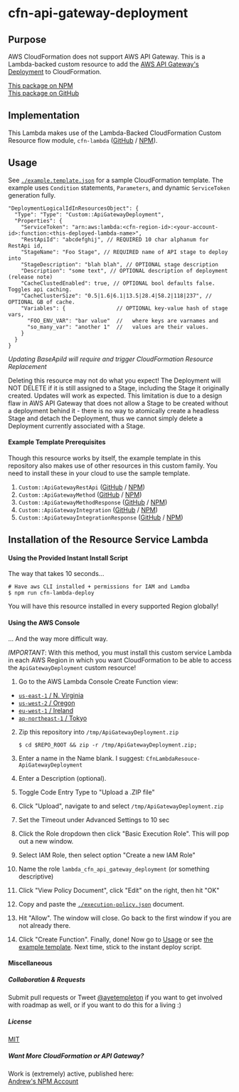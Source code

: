 
# cfn-api-gateway-deployment


## Purpose

AWS CloudFormation does not support AWS API Gateway. This is a Lambda-backed custom resource to add the [AWS API Gateway's Deployment](http://docs.aws.amazon.com/apigateway/api-reference/resource/deployment/) to CloudFormation.

[This package on NPM](https://www.npmjs.com/package/cfn-api-gateway-deployment)  
[This package on GitHub](https://www.github.com/andrew-templeton/cfn-api-gateway-deployment)


## Implementation

This Lambda makes use of the Lambda-Backed CloudFormation Custom Resource flow module, `cfn-lambda` ([GitHub](https://github.com/andrew-templeton/cfn-lambda) / [NPM](https://www.npmjs.com/package/cfn-lambda)).


## Usage

  See [`./example.template.json`](./example.template.json) for a sample CloudFormation template. The example uses `Condition` statements, `Parameters`, and dynamic `ServiceToken` generation fully.


    "DeploymentLogicalIdInResourcesObject": {
      "Type": "Type": "Custom::ApiGatewayDeployment",
      "Properties": {
        "ServiceToken": "arn:aws:lambda:<cfn-region-id>:<your-account-id>:function:<this-deployed-lambda-name>",
        "RestApiId": "abcdefghij", // REQUIRED 10 char alphanum for RestApi id,
        "StageName": "Foo Stage", // REQUIRED name of API stage to deploy into
        "StageDescription": "blah blah", // OPTIONAL stage description
        "Description": "some text", // OPTIONAL description of deployment (release note)
        "CacheClustedEnabled": true, // OPTIONAL bool defaults false. Toggles api caching.
        "CacheClusterSize": "0.5|1.6|6.1|13.5|28.4|58.2|118|237", // OPTIONAL GB of cache.
        "Variables": {                // OPTIONAL key-value hash of stage vars,
          "FOO_ENV_VAR": "bar value"  //   where keys are varnames and
          "so_many_var": "another 1"  //   values are their values.
        }
      }
    }


  *Updating BaseApiId will require and trigger CloudFormation Resource Replacement*

  Deleting this resource may not do what you expect! The Deployment will NOT DELETE if it is still assigned to a Stage, including the Stage it originally created. Updates will work as expected. This limitation is due to a design flaw in AWS API Gateway that does not allow a Stage to be created without a deployment behind it - there is no way to atomically create a headless Stage and detach the Deployment, thus we cannot simply delete a Deployment currently associated with a Stage.


#### Example Template Prerequisites

Though this resource works by itself, the example template in this repository also makes use of other resources in this custom family. You need to install these in your cloud to use the sample template.

 1. `Custom::ApiGatewayRestApi` ([GitHub](https://github.com/andrew-templeton/cfn-api-gateway-restapi) / [NPM](https://www.npmjs.com/package/cfn-api-gateway-restapi))
 2. `Custom::ApiGatewayMethod` ([GitHub](https://github.com/andrew-templeton/cfn-api-gateway-method) / [NPM](https://www.npmjs.com/package/cfn-api-gateway-method))
 3. `Custom::ApiGatewayMethodResponse` ([GitHub](https://github.com/andrew-templeton/cfn-api-gateway-method-response) / [NPM](https://www.npmjs.com/package/cfn-api-gateway-method-response))
 4. `Custom::ApiGatewayIntegration` ([GitHub](https://github.com/andrew-templeton/cfn-api-gateway-integration) / [NPM](https://www.npmjs.com/package/cfn-api-gateway-integration))
 5. `Custom::ApiGatewayIntegrationResponse` ([GitHub](https://github.com/andrew-templeton/cfn-api-gateway-integration-response) / [NPM](https://www.npmjs.com/package/cfn-api-gateway-integration-response))


## Installation of the Resource Service Lambda

#### Using the Provided Instant Install Script

The way that takes 10 seconds...

    # Have aws CLI installed + permissions for IAM and Lamdba
    $ npm run cfn-lambda-deploy

You will have this resource installed in every supported Region globally!


#### Using the AWS Console

... And the way more difficult way.

*IMPORTANT*: With this method, you must install this custom service Lambda in each AWS Region in which you want CloudFormation to be able to access the `ApiGatewayDeployment` custom resource!

1. Go to the AWS Lambda Console Create Function view:
  - [`us-east-1` / N. Virginia](https://console.aws.amazon.com/lambda/home?region=us-east-1#/create?step=2)
  - [`us-west-2` / Oregon](https://console.aws.amazon.com/lambda/home?region=us-west-2#/create?step=2)
  - [`eu-west-1` / Ireland](https://console.aws.amazon.com/lambda/home?region=eu-west-1#/create?step=2)
  - [`ap-northeast-1` / Tokyo](https://console.aws.amazon.com/lambda/home?region=ap-northeast-1#/create?step=2)
2. Zip this repository into `/tmp/ApiGatewayDeployment.zip`

    `$ cd $REPO_ROOT && zip -r /tmp/ApiGatewayDeployment.zip;`

3. Enter a name in the Name blank. I suggest: `CfnLambdaResouce-ApiGatewayDeployment`
4. Enter a Description (optional).
5. Toggle Code Entry Type to "Upload a .ZIP file"
6. Click "Upload", navigate to and select `/tmp/ApiGatewayDeployment.zip`
7. Set the Timeout under Advanced Settings to 10 sec
8. Click the Role dropdown then click "Basic Execution Role". This will pop out a new window.
9. Select IAM Role, then select option "Create a new IAM Role"
10. Name the role `lambda_cfn_api_gateway_deployment` (or something descriptive)
11. Click "View Policy Document", click "Edit" on the right, then hit "OK"
12. Copy and paste the [`./execution-policy.json`](./execution-policy.json) document.
13. Hit "Allow". The window will close. Go back to the first window if you are not already there.
14. Click "Create Function". Finally, done! Now go to [Usage](#usage) or see [the example template](./example.template.json). Next time, stick to the instant deploy script.


#### Miscellaneous

##### Collaboration & Requests

Submit pull requests or Tweet [@ayetempleton](https://twitter.com/ayetempleton) if you want to get involved with roadmap as well, or if you want to do this for a living :)


##### License

[MIT](./License)


##### Want More CloudFormation or API Gateway?

Work is (extremely) active, published here:  
[Andrew's NPM Account](https://www.npmjs.com/~andrew-templeton)
